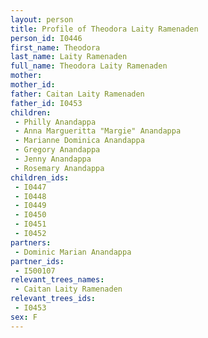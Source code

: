 ```yaml
---
layout: person
title: Profile of Theodora Laity Ramenaden
person_id: I0446
first_name: Theodora
last_name: Laity Ramenaden
full_name: Theodora Laity Ramenaden
mother: 
mother_id: 
father: Caitan Laity Ramenaden
father_id: I0453
children:
 - Philly Anandappa
 - Anna Margueritta "Margie" Anandappa
 - Marianne Dominica Anandappa
 - Gregory Anandappa
 - Jenny Anandappa
 - Rosemary Anandappa
children_ids:
 - I0447
 - I0448
 - I0449
 - I0450
 - I0451
 - I0452
partners:
 - Dominic Marian Anandappa
partner_ids:
 - I500107
relevant_trees_names:
 - Caitan Laity Ramenaden
relevant_trees_ids:
 - I0453
sex: F
---
```


